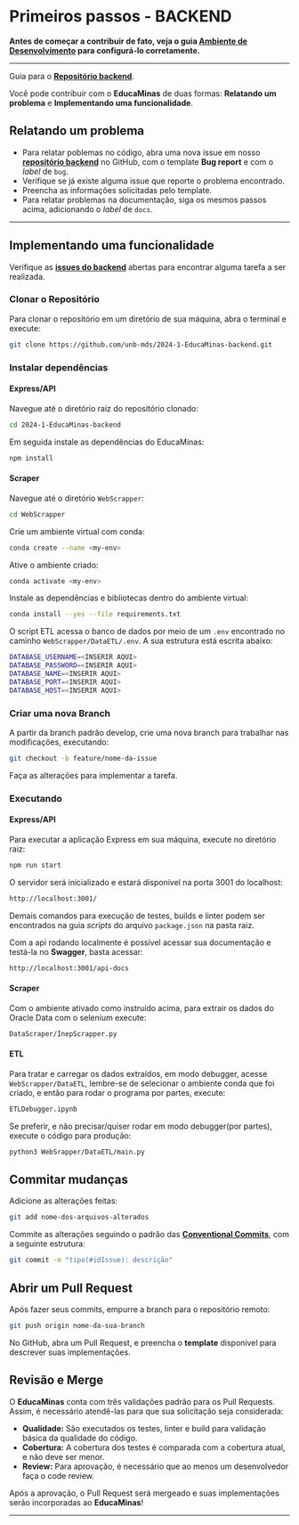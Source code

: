 # Primeiros passos - BACKEND

**Antes de começar a contribuir de fato, veja o guia [Ambiente de Desenvolvimento](environment.md) para configurá-lo corretamente.**

---

Guia para o [**Repositório backend**](https://github.com/unb-mds/2024-1-EducaMinas-backend).

Você pode contribuir com o **EducaMinas** de duas formas: **Relatando um problema** e **Implementando uma funcionalidade**.

## **Relatando um problema**

- Para relatar poblemas no código, abra uma nova issue em nosso [**repositório backend**](https://github.com/unb-mds/2024-1-EducaMinas-backend) no GitHub, com o template **Bug report** e com o _label_ de `bug`.
- Verifique se já existe alguma issue que reporte o problema encontrado.
- Preencha as informações solicitadas pelo template.
- Para relatar problemas na documentação, siga os mesmos passos acima, adicionando o _label_ de `docs`.

---

## **Implementando uma funcionalidade**

Verifique as [**issues do backend**](https://github.com/unb-mds/2024-1-EducaMinas-backend/issues) abertas para encontrar alguma tarefa a ser realizada.

### **Clonar o Repositório**

Para clonar o repositório em um diretório de sua máquina, abra o terminal e execute:

```bash
git clone https://github.com/unb-mds/2024-1-EducaMinas-backend.git
```

### **Instalar dependências**

#### **Express/API**

Navegue até o diretório raiz do repositório clonado:

```bash
cd 2024-1-EducaMinas-backend
```
Em seguida instale as dependências do EducaMinas:

```bash
npm install
```

#### **Scraper**

Navegue até o diretório `WebScrapper`:

```bash
cd WebScrapper
```
Crie um ambiente virtual com conda:

```bash
conda create --name <my-env>
```

Ative o ambiente criado:

```bash
conda activate <my-env>
```

Instale as dependências e bibliotecas dentro do ambiente virtual:

```bash
conda install --yes --file requirements.txt
```

O script ETL acessa o banco de dados por meio de um `.env` encontrado no caminho
`WebScrapper/DataETL/.env`. A sua estrutura está escrita abaixo:

```bash
DATABASE_USERNAME=<INSERIR AQUI>
DATABASE_PASSWORD=<INSERIR AQUI>
DATABASE_NAME=<INSERIR AQUI>
DATABASE_PORT=<INSERIR AQUI>
DATABASE_HOST=<INSERIR AQUI>
```


### **Criar uma nova Branch**

A partir da branch padrão develop, crie uma nova branch para trabalhar nas modificações, executando:

```bash
git checkout -b feature/nome-da-issue
```

Faça as alterações para implementar a tarefa.

### **Executando**

#### **Express/API**

Para executar a aplicação Express em sua máquina, execute no diretório raiz:

```bash
npm run start
```
O servidor será inicializado e estará disponível na porta 3001 do localhost:

```bash
http://localhost:3001/
```

Demais comandos para execução de testes, builds e linter podem ser encontrados na guia _scripts_  do arquivo `package.json` na pasta raiz.

Com a api rodando localmente é possível acessar sua documentação e testá-la no **Swagger**, basta acessar:

```bash
http://localhost:3001/api-docs
```

#### **Scraper**

Com o ambiente ativado como instruído acima, para extrair os dados do Oracle Data com o selenium execute:

```bash
DataScraper/InepScrapper.py
```

#### **ETL**

Para tratar e carregar os dados extraídos, em modo debugger, acesse `WebScrapper/DataETL`, lembre-se de selecionar o ambiente conda que foi criado, e então para rodar o programa por partes, execute:

```bash
ETLDebugger.ipynb
```

Se preferir, e não precisar/quiser rodar em modo debugger(por partes), execute o código para produção:

```bash
python3 WebSrapper/DataETL/main.py
```

## **Commitar mudanças**

Adicione as alterações feitas:

```bash
git add nome-dos-arquivos-alterados
```

Commite as alterações seguindo o padrão das [**Conventional Commits**](https://www.conventionalcommits.org/en/v1.0.0/), com a seguinte estrutura:

```bash
git commit -m "tipo(#idIssue): descrição"
```

## **Abrir um Pull Request**

Após fazer seus commits, empurre a branch para o repositório remoto:

```bash
git push origin nome-da-sua-branch
```

No GitHub, abra um Pull Request, e preencha o **template** disponível para descrever suas implementações.

## **Revisão e Merge**

O **EducaMinas** conta com três validações padrão para os Pull Requests. Assim, é necessário atendê-las para que sua solicitação seja considerada:

- **Qualidade:** São executados os testes, linter e build para validação básica da qualidade do código.
- **Cobertura:** A cobertura dos testes é comparada com a cobertura atual, e não deve ser menor.
- **Review:** Para aprovação, é necessário que ao menos um desenvolvedor faça o code review.

Após a aprovação, o Pull Request será mergeado e suas implementações serão incorporadas ao **EducaMinas**!

---
